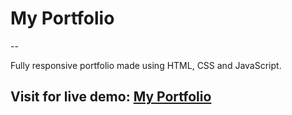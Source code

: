 # My Portfolio

--

Fully responsive portfolio made using HTML, CSS and JavaScript.
## Visit for live demo: <a href="https://rishitgondaliya.netlify.app/" target="_blank">My Portfolio</a>
